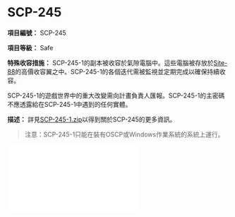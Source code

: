 # SCP-245
                        


**項目編號：** SCP-245

**項目等級：** Safe

**特殊收容措施：** SCP-245-1的副本被收容於氣隙電腦中。這些電腦被存放於[Site-88](http://scp-wiki-cn.wikidot.com//secure-facility-dossier-site-88)的高價收容翼之中。SCP-245-1的各個迭代需被監視並定期完成以確保持續收容。

SCP-245-1的遊戲世界中的重大改變需向計畫負責人匯報。SCP-245-1的主密碼不應透露給在SCP-245-1中遇到的任何實體。

**描述：** 詳見[SCP-245-1.zip](http://scpsandbox2.wikidot.com/local--files/mscarlet/SCP-245-1-zh.zip)以得到關於SCP-245的更多資訊。


> 注意：SCP-245-1只能在裝有OSCP或Windows作業系統的系統上運行。
> 

<iframe frameborder='0' scrolling='auto' class='html-block-iframe' src='/scp-245/html/64195908f7056c73cf1edee045972e456ae37540-17344657831878239095' allowtransparency='true' />

<iframe frameborder='0' scrolling='auto' class='html-block-iframe' src='/scp-245/html/9ce8a982a09c7661b1adea537f96c61430a3681f-254509060935666856' allowtransparency='true' />



« [SCP-244](/scp-244) | SCP-245 | [SCP-246](/scp-246) »





                    